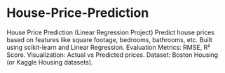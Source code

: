 # House-Price-Prediction
House Price Prediction (Linear Regression Project)
  Predict house prices based on features like square footage, bedrooms, bathrooms, etc.
  Built using scikit-learn and Linear Regression.
  Evaluation Metrics: RMSE, R² Score.
  Visualization: Actual vs Predicted prices.
  Dataset: Boston Housing (or Kaggle Housing datasets).
